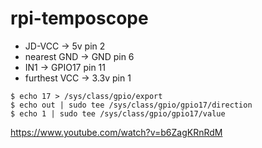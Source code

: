 # rpi-temposcope

- JD-VCC -> 5v pin 2
- nearest GND -> GND pin 6
- IN1 -> GPIO17 pin 11
- furthest VCC -> 3.3v pin 1

```
$ echo 17 > /sys/class/gpio/export
$ echo out | sudo tee /sys/class/gpio/gpio17/direction
$ echo 1 | sudo tee /sys/class/gpio/gpio17/value
```

https://www.youtube.com/watch?v=b6ZagKRnRdM
